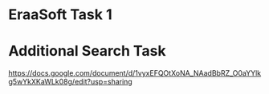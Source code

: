 # EraaSoft Task 1
# Additional Search Task
  https://docs.google.com/document/d/1vyxEFQOtXoNA_NAadBbRZ_O0aYYlkg5wYkXKaWLk08g/edit?usp=sharing
